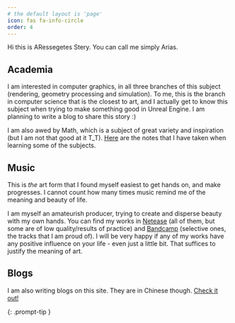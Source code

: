 ```yaml
---
# the default layout is 'page'
icon: fas fa-info-circle
order: 4
---
```


Hi this is ARessegetes Stery. You can call me simply Arias. 

## Academia

I am interested in computer graphics, in all three branches of this subject (rendering, geometry processing and simulation). To me, this is the branch in computer science that is the closest to art, and I actually get to know this subject when trying to make something good in Unreal Engine. I am planning to write a blog to share this story :)

I am also awed by Math, which is a subject of great variety and inspiration (but I am not that good at it T_T). [Here](https://github.com/ARessegetesStery/Course-Notes) are the notes that I have taken when learning some of the subjects.

## Music

This is *the* art form that I found myself easiest to get hands on, and make progresses. I cannot count how many times music remind me of the meaning and beauty of life. 

I am myself an amateurish producer, trying to create and disperse beauty with my own hands. You can find my works in [Netease](https://music.163.com/#/artist?id=31057676) (all of them, but some are of low quality/results of practice) and [Bandcamp](https://arbitsv.bandcamp.com/) (selective ones, the tracks that I am proud of). I will be very happy if any of my works have any positive influence on your life - even just a little bit. That suffices to justify the meaning of art. 

## Blogs

I am also writing blogs on this site. They are in Chinese though. [Check it out!](https://aressegetesstery.github.io/tags/life/)

{: .prompt-tip }
